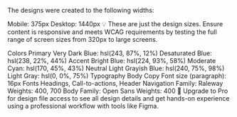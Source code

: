 The designs were created to the following widths:

Mobile: 375px
Desktop: 1440px
💡 These are just the design sizes. Ensure content is responsive and meets WCAG requirements by testing the full range of screen sizes from 320px to large screens.

Colors
Primary
Very Dark Blue: hsl(243, 87%, 12%)
Desaturated Blue: hsl(238, 22%, 44%)
Accent
Bright Blue: hsl(224, 93%, 58%)
Moderate Cyan: hsl(170, 45%, 43%)
Neutral
Light Grayish Blue: hsl(240, 75%, 98%)
Light Gray: hsl(0, 0%, 75%)
Typography
Body Copy
Font size (paragraph): 16px
Fonts
Headings, Call-to-actions, Header Navigation
Family: Raleway
Weights: 400, 700
Body
Family: Open Sans
Weights: 400
💎 Upgrade to Pro for design file access to see all design details and get hands-on experience using a professional workflow with tools like Figma.